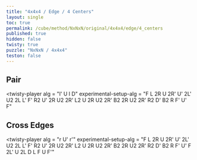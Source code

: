```yaml
---
title: "4x4x4 / Edge / 4 Centers"
layout: single
toc: true
permalink: /cube/method/NxNxN/original/4x4x4/edge/4_centers
published: true
hidden: false
twisty: true
puzzle: "NxNxN / 4x4x4"
teston: false
---
```

<span
  id     = "cube"
  puzzle = "{{page.puzzle}}"
  teston = "{{page.teston}}"
  experimental-stickering   = "Cross"
  experimental-setup-anchor = "start" >
</span>

<head>
  <base target="_blank">
</head>



## Pair

<twisty-player
  alg                    = "l' U l D"
  experimental-setup-alg = "F L 2R U 2R' U' 2L' U2 2L L' F' R2 U' 2R U2 2R' L2 U 2R U2 2R' B2 2R U2 2R' R2 D' B2 R F' U' F"
></twisty-player>



## Cross Edges

<twisty-player
  alg                    = "r U' r'"
  experimental-setup-alg = "F L 2R U 2R' U' 2L' U2 2L L' F' R2 U' 2R U2 2R' L2 U 2R U2 2R' B2 2R U2 2R' R2 D' B2 R F' U' F 2L' U 2L D L F U F'"
></twisty-player>
